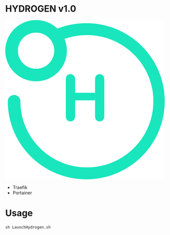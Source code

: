 # HYDROGEN v1.0
![Alt text](./Hydrogen-logo.png?raw=true "Title")
* Traefik
* Portainer

# Usage
```shell script
sh LaunchHydrogen.sh
```
